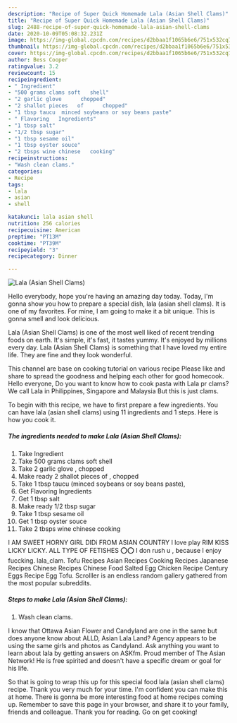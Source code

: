 ```yaml
---
description: "Recipe of Super Quick Homemade Lala (Asian Shell Clams)"
title: "Recipe of Super Quick Homemade Lala (Asian Shell Clams)"
slug: 2488-recipe-of-super-quick-homemade-lala-asian-shell-clams
date: 2020-10-09T05:08:32.231Z
image: https://img-global.cpcdn.com/recipes/d2bbaa1f1065b6e6/751x532cq70/lala-asian-shell-clams-recipe-main-photo.jpg
thumbnail: https://img-global.cpcdn.com/recipes/d2bbaa1f1065b6e6/751x532cq70/lala-asian-shell-clams-recipe-main-photo.jpg
cover: https://img-global.cpcdn.com/recipes/d2bbaa1f1065b6e6/751x532cq70/lala-asian-shell-clams-recipe-main-photo.jpg
author: Bess Cooper
ratingvalue: 3.2
reviewcount: 15
recipeingredient:
- " Ingredient"
- "500 grams clams soft   shell"
- "2 garlic glove      chopped"
- "2 shallot pieces   of      chopped"
- "1 tbsp taucu  minced soybeans or soy beans paste"
- " Flavoring   Ingredients"
- "1 tbsp salt"
- "1/2 tbsp sugar"
- "1 tbsp sesame oil"
- "1 tbsp oyster souce"
- "2 tbsps wine chinese   cooking"
recipeinstructions:
- "Wash clean clams."
categories:
- Recipe
tags:
- lala
- asian
- shell

katakunci: lala asian shell 
nutrition: 256 calories
recipecuisine: American
preptime: "PT13M"
cooktime: "PT39M"
recipeyield: "3"
recipecategory: Dinner

---
```



![Lala (Asian Shell Clams)](https://img-global.cpcdn.com/recipes/d2bbaa1f1065b6e6/751x532cq70/lala-asian-shell-clams-recipe-main-photo.jpg)

Hello everybody, hope you're having an amazing day today. Today, I'm gonna show you how to prepare a special dish, lala (asian shell clams). It is one of my favorites. For mine, I am going to make it a bit unique. This is gonna smell and look delicious.

Lala (Asian Shell Clams) is one of the most well liked of recent trending foods on earth. It's simple, it's fast, it tastes yummy. It's enjoyed by millions every day. Lala (Asian Shell Clams) is something that I have loved my entire life. They are fine and they look wonderful.

This channel are base on cooking tutorial on various recipe Please like and share to spread the goodness and helping each other for good homecook. Hello everyone, Do you want to know how to cook pasta with Lala pr clams? We call Lala in Philippines, Singapore and Malaysia But this is just clams.


To begin with this recipe, we have to first prepare a few ingredients. You can have lala (asian shell clams) using 11 ingredients and 1 steps. Here is how you cook it.

<!--inarticleads1-->

##### The ingredients needed to make Lala (Asian Shell Clams):

1. Take  Ingredient
1. Take 500 grams clams soft   shell
1. Take 2 garlic glove    ,  chopped
1. Make ready 2 shallot pieces   of    ,  chopped
1. Take 1 tbsp taucu  (minced soybeans or soy beans paste),
1. Get  Flavoring   Ingredients
1. Get 1 tbsp salt
1. Make ready 1/2 tbsp sugar
1. Take 1 tbsp sesame oil
1. Get 1 tbsp oyster souce
1. Take 2 tbsps wine chinese   cooking


I AM SWEET HORNY GIRL DIDi FROM ASIAN COUNTRY I love play RIM KISS LICKY LICKY. ALL TYPE OF FETISHES ⭕⭕ I don rush u , because I enjoy fuccking. lala_clam. Tofu Recipes Asian Recipes Cooking Recipes Japanese Recipes Chinese Recipes Chinese Food Salted Egg Chicken Recipe Century Eggs Recipe Egg Tofu. Scrolller is an endless random gallery gathered from the most popular subreddits. 

<!--inarticleads2-->

##### Steps to make Lala (Asian Shell Clams):

1. Wash clean clams.


I know that Ottawa Asian Flower and Candyland are one in the same but does anyone know about ALLD, Asian Lala Land? Agency appears to be using the same girls and photos as Candyland. Ask anything you want to learn about lala by getting answers on ASKfm. Proud member of The Asian Network! He is free spirited and doesn&#39;t have a specific dream or goal for his life. 

So that is going to wrap this up for this special food lala (asian shell clams) recipe. Thank you very much for your time. I'm confident you can make this at home. There is gonna be more interesting food at home recipes coming up. Remember to save this page in your browser, and share it to your family, friends and colleague. Thank you for reading. Go on get cooking!
